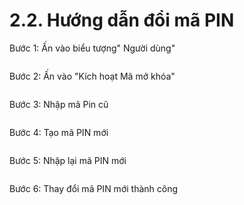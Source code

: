 # 2.2. Hướng dẫn đổi mã PIN

Bước 1: Ấn vào biểu tượng" Người dùng"

<figure><img src="../../../../.gitbook/assets/3 FIX.png" alt=""><figcaption></figcaption></figure>

Bước 2: Ấn vào "Kích hoạt Mã mở khóa"

<figure><img src="../../../../.gitbook/assets/4 FIX.png" alt=""><figcaption></figcaption></figure>

Bước 3: Nhập mã Pin cũ

<figure><img src="../../../../.gitbook/assets/3 (1).jpg" alt=""><figcaption></figcaption></figure>

Bước 4: Tạo mã PIN mới

<figure><img src="../../../../.gitbook/assets/6 (1).jpg" alt=""><figcaption></figcaption></figure>

Bước 5: Nhập lại mã PIN mới

<figure><img src="../../../../.gitbook/assets/7.jpg" alt=""><figcaption></figcaption></figure>

Bước 6: Thay đổi mã PIN mới thành công

<figure><img src="../../../../.gitbook/assets/8.jpg" alt=""><figcaption></figcaption></figure>

